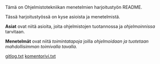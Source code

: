 Tämä on Ohjelmistotekniikan menetelmien harjoitustyön README.

Tässä harjoitustyössä on kyse asioista ja menetelmistä.

**Asiat** ovat niitä asioita, joita ohjelmistojen tuotannossa ja *ohjelmoinnissa* tarvitaan.

**Menetelmät** ovat niitä *toimintatapoja* joilla *ohjelmoidaan ja tuotetaan mahdollisimman toimivalla tavalla.*

[gitlog.txt](https://github.com/SaladOrb/otm-harjoitustyo/blob/master/laskarit/viikko1/gitlog.txt)
[komentorivi.txt](https://github.com/SaladOrb/otm-harjoitustyo/blob/master/laskarit/viikko1/komentorivi.txt)
